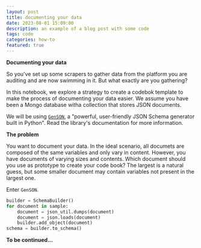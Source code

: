 ```yaml
---
layout: post
title: documenting your data
date: 2023-08-01 15:09:00
description: an example of a blog post with some code
tags: code
categories: how-to
featured: true
---
```

**Documenting your data**

So you've set up some scrapers to gather data from the platform you are auditing and are now swimming in it. But what exactly are you gathering?

In this notebook, we explore a strategy to create a codebok template to make the process of documenting your data easier. We assume you have been a Mongo database witha collection that stores JSON documents.

We will be using [`GenSON`](https://github.com/wolverdude/genson/), a "powerful, user-friendly JSON Schema generator built in Python". Read the library's documentation for more information.

**The problem**

You want to document your data. In the ideal scenario, all documets are composed of the same variables and only vary in content. However, you have documents of varying sizes and contents. Which document should you use as prototype to create your code book? The largest is a natural guess, but some smaller document may contain variables not present in the largest one.

Enter `GenSON`.

```py
builder = SchemaBuilder()
for document in sample:
    document = json_util.dumps(document)
    document = json.loads(document)
    builder.add_object(document)
schema = builder.to_schema()
```

**To be continued...**

